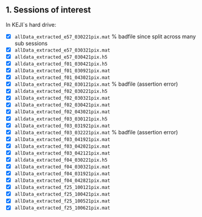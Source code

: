 ## 1. Sessions of interest
In KEJI`s hard drive:
- [x] `allData_extracted_e57_030221pix.mat` % badfile since split across many sub sessions
- [x] `allData_extracted_e57_030321pix.mat`
- [x] `alldata_extracted_e57_030421pix.h5`
- [x] `alldata_extracted_f01_030421pix.h5`
- [x] `allData_extracted_f01_030921pix.mat`
- [x] `allData_extracted_f01_043021pix.mat`
- [x] `allData_extracted_F02_030121pix.mat` % badfile (assertion error)
- [x] `alldata_extracted_f02_030221pix.h5`
- [x] `allData_extracted_f02_030321pix.mat`
- [x] `allData_extracted_f02_030421pix.mat`
- [x] `allData_extracted_f02_043021pix.mat`
- [x] `alldata_extracted_f03_030121pix.h5`
- [x] `allData_extracted_f03_031921pix.mat`
- [x] `allData_extracted_f03_032221pix.mat` % badfile (assertion error)
- [x] `allData_extracted_f03_041921pix.mat`
- [x] `allData_extracted_f03_042021pix.mat`
- [x] `allData_extracted_f03_042121pix.mat`
- [x] `alldata_extracted_f04_030221pix.h5`
- [x] `allData_extracted_f04_030321pix.mat`
- [x] `allData_extracted_f04_031921pix.mat`
- [x] `allData_extracted_f04_042821pix.mat`
- [x] `allData_extracted_f25_100121pix.mat`
- [x] `allData_extracted_f25_100421pix.mat`
- [x] `allData_extracted_f25_100521pix.mat`
- [x] `allData_extracted_f25_100621pix.mat`